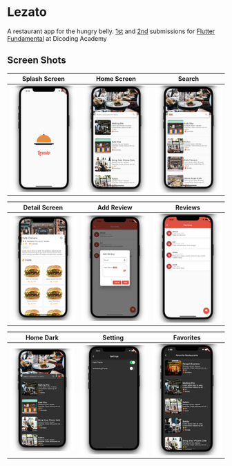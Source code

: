 # Lezato

A restaurant app for the hungry belly. [1st](https://github.com/f1dz/Lezato-Flutter/releases/tag/1.0.0) and [2nd](https://github.com/f1dz/Lezato-Flutter/releases/tag/2.0.3) submissions for [Flutter Fundamental](https://www.dicoding.com/academies/195) at Dicoding Academy 

## Screen Shots

Splash Screen | Home Screen | Search
:----------:|:-------------:|:--------:
<img src="/assets/images/splash.png" width=300/> | <img src="/assets/images/home.png" width=300/> | <img src="/assets/images/search.png" width=300/>

Detail Screen | Add Review | Reviews
:----------:|:-------------:|:--------:
<img src="/assets/images/detail.png" width=300/> | <img src="/assets/images/review_add.png" width=300/> | <img src="/assets/images/review.png" width=300/>

Home Dark | Setting | Favorites
:----------:|:-------------:|:--------:
<img src="/assets/images/home_dark.png" width=300/> | <img src="/assets/images/setting_dark.png" width=300/> | <img src="/assets/images/favorites.png" width=300/>
